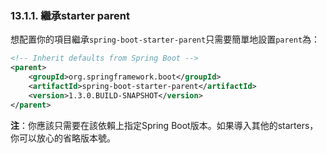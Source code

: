 ### 13.1.1. 繼承starter parent

想配置你的項目繼承`spring-boot-starter-parent`只需要簡單地設置`parent`為：
```xml
<!-- Inherit defaults from Spring Boot -->
<parent>
    <groupId>org.springframework.boot</groupId>
    <artifactId>spring-boot-starter-parent</artifactId>
    <version>1.3.0.BUILD-SNAPSHOT</version>
</parent>
```
**注**：你應該只需要在該依賴上指定Spring Boot版本。如果導入其他的starters，你可以放心的省略版本號。
